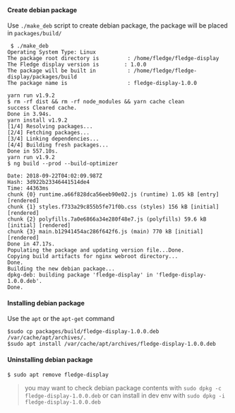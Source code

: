 
#### Create debian package

Use `./make_deb` script to create debian package, the package will be placed in `packages/build/`

```
 $ ./make_deb
Operating System Type: Linux
The package root directory is         : /home/fledge/fledge-display
The Fledge display version is        : 1.0.0
The package will be built in          : /home/fledge/fledge-display/packages/build
The package name is                   : fledge-display-1.0.0

yarn run v1.9.2
$ rm -rf dist && rm -rf node_modules && yarn cache clean
success Cleared cache.
Done in 3.94s.
yarn install v1.9.2
[1/4] Resolving packages...
[2/4] Fetching packages...
[3/4] Linking dependencies...
[4/4] Building fresh packages...
Done in 557.10s.
yarn run v1.9.2
$ ng build --prod --build-optimizer

Date: 2018-09-22T04:02:09.987Z
Hash: 3d922b23346441514de4
Time: 44363ms
chunk {0} runtime.a66f828dca56eeb90e02.js (runtime) 1.05 kB [entry] [rendered]
chunk {1} styles.f733a29c855b5fe71f0b.css (styles) 156 kB [initial] [rendered]
chunk {2} polyfills.7a0e6866a34e280f48e7.js (polyfills) 59.6 kB [initial] [rendered]
chunk {3} main.b12941454ac286f642f6.js (main) 770 kB [initial] [rendered]
Done in 47.17s.
Populating the package and updating version file...Done.
Copying build artifacts for nginx webroot directory...
Done.
Building the new debian package...
dpkg-deb: building package 'fledge-display' in 'fledge-display-1.0.0.deb'.
Done.

```

#### Installing debian package

Use the ``apt`` or the ``apt-get`` command

```
$sudo cp packages/build/fledge-display-1.0.0.deb /var/cache/apt/archives/.
$sudo apt install /var/cache/apt/archives/fledge-display-1.0.0.deb
```

#### Uninstalling debian package

```
$ sudo apt remove fledge-display
```

> you may want to check debian package contents with `sudo dpkg -c fledge-display-1.0.0.deb` or can install in dev env with `sudo dpkg -i fledge-display-1.0.0.deb`